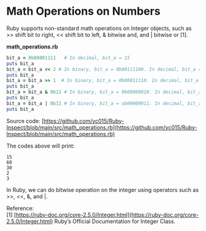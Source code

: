 # Math Operations on Numbers

Ruby supports non-standard math operations on Integer objects, such as >> shift bit to right, << shift bit to left, & bitwise and, and | bitwise or [1].

**math_operations.rb**
```ruby
bit_a = 0b00001111   # In decimal, bit_a = 15
puts bit_a
bit_a = bit_a << 2 # In binary, bit_a = 0b00111100. In decimal, bit_a = 60.
puts bit_a
bit_a = bit_a >> 1  # In binary, bit_a = 0b00011110. In decimal, bit_a = 30
puts bit_a
bit_a = bit_a & 0b11 # In binary, bit_a = 0b00000010. In decimal, bit_a = 2
puts bit_a
bit_a = bit_a | 0b11 # In binary, bit_a = ob00000011. In decimal, bit_a = 3
puts bit_a
```

Source code: [https://github.com/yc015/Ruby-Inspect/blob/main/src/math_operations.rb](https://github.com/yc015/Ruby-Inspect/blob/main/src/math_operations.rb)

The codes above will print:  

    15
    60
    30
    2
    3
    
In Ruby, we can do bitwise operation on the integer using operators such as >>, <<, &, and |.

Reference:  
[1] [https://ruby-doc.org/core-2.5.0/Integer.html](https://ruby-doc.org/core-2.5.0/Integer.html) Ruby’s Official Documentation for Integer Class.